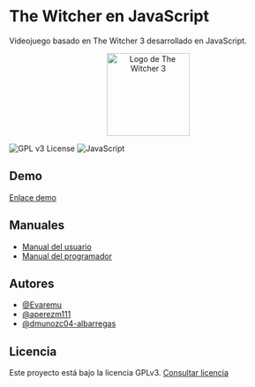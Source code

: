 # The Witcher en JavaScript

Videojuego basado en The Witcher 3 desarrollado en JavaScript.

<div align="center">
  <img src="https://dmunozc04-albarregas.github.io/videojuego/recursos/imagenes/Icono.ico" alt="Logo de The Witcher 3" width="150">
</div>

![GPL v3 License](https://img.shields.io/badge/License-GPL%20v3-blue.svg)
![JavaScript](https://img.shields.io/badge/Language-JavaScript-yellow.svg)

## Demo
[Enlace demo]([https://evaremu.gitbook.io/manual-usuario](https://dmunozc04-albarregas.github.io/videojuego/))

## Manuales

- [Manual del usuario](https://evaremu.gitbook.io/manual-usuario)
- [Manual del programador](https://david-13.gitbook.io/manual-del-programador)

## Autores

- [@Evaremu](https://github.com/Evaremu)
- [@aperezm111](https://github.com/aperezm111)
- [@dmunozc04-albarregas](https://github.com/dmunozc04-albarregas)

## Licencia

Este proyecto está bajo la licencia GPLv3. [Consultar licencia](https://www.gnu.org/licenses/gpl-3.0.en.html)
